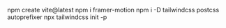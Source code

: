 npm create vite@latest
npm i framer-motion
npm i -D tailwindcss postcss autoprefixer
npx tailwindcss init -p

